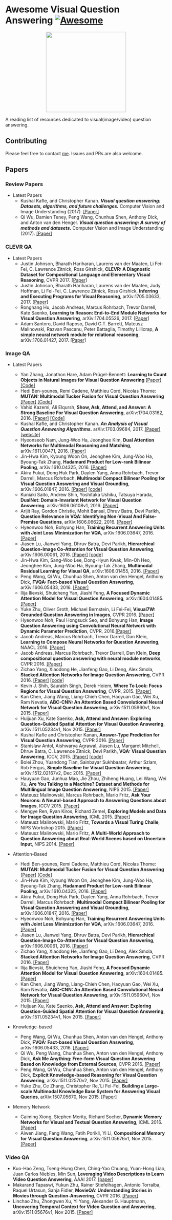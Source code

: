 # Awesome Visual Question Answering [![Awesome](https://awesome.re/badge.svg)](https://awesome.re)
<p align="center">
  <img width="250" src="https://camo.githubusercontent.com/1131548cf666e1150ebd2a52f44776d539f06324/68747470733a2f2f63646e2e7261776769742e636f6d2f73696e647265736f726875732f617765736f6d652f6d61737465722f6d656469612f6c6f676f2e737667" "Awesome!">
</p>

A reading list of resources dedicated to visual(image/video) question answering.

## Contributing
Please feel free to contact [me](http://jameschuanggg.github.io). Issues and PRs are also welcome.

## Papers

### Review Papers
- Latest Papers
    - Kushal Kafle, and Christopher Kanan. ***Visual question answering: Datasets, algorithms, and future challenges.*** Computer Vision and Image Understanding (2017). [[Paper]](https://arxiv.org/abs/1610.01465)
    - Qi Wu, Damien Teney, Peng Wang, Chunhua Shen, Anthony Dick, and Anton van den Hengel. ***Visual question answering: A survey of methods and datasets.*** Computer Vision and Image Understanding (2017). [[Paper]](https://arxiv.org/abs/1607.05910)


### CLEVR QA
 - Latest Papers
    - Justin Johnson, Bharath Hariharan, Laurens van der Maaten, Li Fei-Fei, C. Lawrence Zitnick, Ross Girshick, **CLEVR: A Diagnostic Dataset for Compositional Language and Elementary Visual Reasoning**, CVPR 2017. [[Paper]](http://vision.stanford.edu/pdf/johnson2017cvpr.pdf)
    - Justin Johnson, Bharath Hariharan, Laurens van der Maaten, Judy Hoffman, Li Fei-Fei, C. Lawrence Zitnick, Ross Girshick, **Inferring and Executing Programs for Visual Reasoning**, arXiv:1705.03633, 2017. [[Paper]](https://arxiv.org/abs/1705.03633) 
    - Ronghang Hu, Jacob Andreas, Marcus Rohrbach, Trevor Darrell, Kate Saenko, **Learning to Reason: End-to-End Module Networks for Visual Question Answering**, 	arXiv:1704.05526, 2017. [[Paper]](https://arxiv.org/abs/1704.05526)
    - Adam Santoro, David Raposo, David G.T. Barrett, Mateusz Malinowski, Razvan Pascanu, Peter Battaglia, Timothy Lillicrap, **A simple neural network module for relational reasoning**,		arXiv:1706.01427, 2017. [[Paper]](https://arxiv.org/abs/1706.01427)

### Image QA
 - Latest Papers
    - Yan Zhang, Jonathon Hare, Adam Prügel-Bennett: **Learning to Count Objects in Natural Images for Visual Question Answering** [[Paper]](https://arxiv.org/abs/1802.05766) [[Code]](https://github.com/Cyanogenoid/vqa-counting)
    - Hedi Ben-younes, Remi Cadene, Matthieu Cord, Nicolas Thome: **MUTAN: Multimodal Tucker Fusion for Visual Question Answering** [[Paper]](https://arxiv.org/pdf/1705.06676.pdf) [[Code]](https://github.com/Cadene/vqa.pytorch)
    - Vahid Kazemi, Ali Elqursh, **Show, Ask, Attend, and Answer:
A Strong Baseline For Visual Question Answering**, 			arXiv:1704.03162, 2016. [[Paper]](https://arxiv.org/abs/1704.03162) [[Code]](https://github.com/Cyanogenoid/pytorch-vqa)
    - Kushal Kafle, and Christopher Kanan. ***An Analysis of Visual Question Answering Algorithms.*** arXiv:1703.09684, 2017. [[Paper]](https://arxiv.org/abs/1703.09684)  [[website]](http://kushalkafle.com/projects/tdiuc)
    - Hyeonseob Nam, Jung-Woo Ha, Jeonghee Kim, **Dual Attention Networks for Multimodal Reasoning and Matching**, 		arXiv:1611.00471, 2016. [[Paper]](https://arxiv.org/abs/1611.00471) 
    - Jin-Hwa Kim, Kyoung Woon On, Jeonghee Kim, Jung-Woo Ha, Byoung-Tak Zhang, **Hadamard Product for Low-rank Bilinear Pooling**, arXiv:1610.04325, 2016. [[Paper]](https://arxiv.org/abs/1610.04325)
    - Akira Fukui, Dong Huk Park, Daylen Yang, Anna Rohrbach, Trevor Darrell, Marcus Rohrbach, **Multimodal Compact Bilinear Pooling for Visual Question Answering and Visual Grounding**,	arXiv:1606.01847, 2016. [[Paper]](https://arxiv.org/abs/1606.01847) [[code]](https://github.com/akirafukui/vqa-mcb)
    - Kuniaki Saito, Andrew Shin, Yoshitaka Ushiku, Tatsuya Harada, **DualNet: Domain-Invariant Network for Visual Question Answering**. arXiv:1606.06108v1, 2016. [[Paper]](https://arxiv.org/pdf/1606.06108.pdf) 
    - Arijit Ray, Gordon Christie, Mohit Bansal, Dhruv Batra, Devi Parikh, **Question Relevance in VQA: Identifying Non-Visual And False-Premise Questions**, 	arXiv:1606.06622, 2016. [[Paper]](https://arxiv.org/pdf/1606.06622v1.pdf) 
    - Hyeonwoo Noh, Bohyung Han, **Training Recurrent Answering Units with Joint Loss Minimization for VQA**, 	arXiv:1606.03647, 2016. [[Paper]](http://arxiv.org/abs/1606.03647v1) 
    - Jiasen Lu, Jianwei Yang, Dhruv Batra, Devi Parikh, **Hierarchical Question-Image Co-Attention for Visual Question Answering**, 	arXiv:1606.00061, 2016. [[Paper]](https://arxiv.org/pdf/1606.00061v2.pdf) [[code]](https://github.com/jiasenlu/HieCoAttenVQA)
    - Jin-Hwa Kim, Sang-Woo Lee, Dong-Hyun Kwak, Min-Oh Heo, Jeonghee Kim, Jung-Woo Ha, Byoung-Tak Zhang, **Multimodal Residual Learning for Visual QA**, arXiv:1606.01455, 2016. [[Paper]](https://arxiv.org/pdf/1606.01455v1.pdf) 
    - Peng Wang, Qi Wu, Chunhua Shen, Anton van den Hengel, Anthony Dick, **FVQA: Fact-based Visual Question Answering**, arXiv:1606.05433, 2016. [[Paper]](https://arxiv.org/pdf/1606.05433.pdf)
    - Ilija Ilievski, Shuicheng Yan, Jiashi Feng, **A Focused Dynamic Attention Model for Visual Question Answering**, arXiv:1604.01485. [[Paper]](https://arxiv.org/pdf/1604.01485v1.pdf)
    - Yuke Zhu, Oliver Groth, Michael Bernstein, Li Fei-Fei, **Visual7W: Grounded Question Answering in Images**, CVPR 2016. [[Paper]](http://arxiv.org/abs/1511.03416) 
    - Hyeonwoo Noh, Paul Hongsuck Seo, and Bohyung Han, **Image Question Answering using Convolutional Neural Network with Dynamic Parameter Prediction**, CVPR, 2016.[[Paper]](http://arxiv.org/pdf/1511.05756.pdf)
    - Jacob Andreas, Marcus Rohrbach, Trevor Darrell, Dan Klein, **Learning to Compose Neural Networks for Question Answering**, NAACL 2016. [[Paper]](http://arxiv.org/pdf/1601.01705.pdf)
    - Jacob Andreas, Marcus Rohrbach, Trevor Darrell, Dan Klein, **Deep compositional question answering with neural module networks**, CVPR 2016. [[Paper]](https://arxiv.org/abs/1511.02799)
    - Zichao Yang, Xiaodong He, Jianfeng Gao, Li Deng, Alex Smola, **Stacked Attention Networks for Image Question Answering**, CVPR 2016. [[Paper]](http://arxiv.org/abs/1511.02274) [[code]](https://github.com/JamesChuanggg/san-torch)    
    - Kevin J. Shih, Saurabh Singh, Derek Hoiem, **Where To Look: Focus Regions for Visual Question Answering**, CVPR, 2015. [[Paper]](http://arxiv.org/pdf/1511.07394v2.pdf)        
    - Kan Chen, Jiang Wang, Liang-Chieh Chen, Haoyuan Gao, Wei Xu, Ram Nevatia, **ABC-CNN: An Attention Based Convolutional Neural Network for Visual Question Answering**, arXiv:1511.05960v1, Nov 2015. [[Paper]](http://arxiv.org/pdf/1511.05960v1.pdf)
    - Huijuan Xu, Kate Saenko, **Ask, Attend and Answer: Exploring Question-Guided Spatial Attention for Visual Question Answering**, arXiv:1511.05234v1, Nov 2015. [[Paper]](http://arxiv.org/abs/1511.05234)
    - Kushal Kafle and Christopher Kanan, **Answer-Type Prediction for Visual Question Answering**, CVPR 2016.  [[Paper]](http://www.cv-foundation.org/openaccess/content_cvpr_2016/html/Kafle_Answer-Type_Prediction_for_CVPR_2016_paper.html) 
    - Stanislaw Antol, Aishwarya Agrawal, Jiasen Lu, Margaret Mitchell, Dhruv Batra, C. Lawrence Zitnick, Devi Parikh, **VQA: Visual Question Answering**, ICCV, 2015. [[Paper]](http://arxiv.org/pdf/1505.00468) [[code]](https://github.com/JamesChuanggg/VQA-tensorflow)
    - Bolei Zhou, Yuandong Tian, Sainbayar Sukhbaatar, Arthur Szlam, Rob Fergus, **Simple Baseline for Visual Question Answering**, arXiv:1512.02167v2, Dec 2015. [[Paper]](http://arxiv.org/abs/1512.02167)
    - Hauyuan Gao, Junhua Mao, Jie Zhou, Zhiheng Huang, Lei Wang, Wei Xu, **Are You Talking to a Machine? Dataset and Methods for Multilingual Image Question Answering**, NIPS 2015. [[Paper]](http://arxiv.org/pdf/1505.05612.pdf)
    - Mateusz Malinowski, Marcus Rohrbach, Mario Fritz, **Ask Your Neurons: A Neural-based Approach to Answering Questions about Images**, ICCV 2015. [[Paper]](http://arxiv.org/pdf/1505.01121v3.pdf)
    - Mengye Ren, Ryan Kiros, Richard Zemel, **Exploring Models and Data for Image Question Answering**, ICML 2015. [[Paper]](http://arxiv.org/pdf/1505.02074.pdf)
    - Mateusz Malinowski, Mario Fritz, **Towards a Visual Turing Challe**, NIPS Workshop 2015. [[Paper]](http://arxiv.org/abs/1410.8027)
    - Mateusz Malinowski, Mario Fritz, **A Multi-World Approach to Question Answering about Real-World Scenes based on Uncertain Input**, NIPS 2014. [[Paper]](http://arxiv.org/pdf/1410.0210v4.pdf)
     
 - Attention-Based
    - Hedi Ben-younes, Remi Cadene, Matthieu Cord, Nicolas Thome: **MUTAN: Multimodal Tucker Fusion for Visual Question Answering** [[Paper]](https://arxiv.org/pdf/1705.06676.pdf) [[Code]](https://github.com/Cadene/vqa.pytorch)
    - Jin-Hwa Kim, Kyoung Woon On, Jeonghee Kim, Jung-Woo Ha, Byoung-Tak Zhang, **Hadamard Product for Low-rank Bilinear Pooling**, arXiv:1610.04325, 2016. [[Paper]](https://arxiv.org/abs/1610.04325)
    - Akira Fukui, Dong Huk Park, Daylen Yang, Anna Rohrbach, Trevor Darrell, Marcus Rohrbach, **Multimodal Compact Bilinear Pooling for Visual Question Answering and Visual Grounding**,	arXiv:1606.01847, 2016. [[Paper]](https://arxiv.org/abs/1606.01847)
    - Hyeonwoo Noh, Bohyung Han, **Training Recurrent Answering Units with Joint Loss Minimization for VQA**, 	arXiv:1606.03647, 2016. [[Paper]](http://arxiv.org/abs/1606.03647v1) 
    - Jiasen Lu, Jianwei Yang, Dhruv Batra, Devi Parikh, **Hierarchical Question-Image Co-Attention for Visual Question Answering**, 	arXiv:1606.00061, 2016. [[Paper]](https://arxiv.org/pdf/1606.00061v2.pdf)
    - Zichao Yang, Xiaodong He, Jianfeng Gao, Li Deng, Alex Smola, **Stacked Attention Networks for Image Question Answering**, CVPR 2016. [[Paper]](http://arxiv.org/abs/1511.02274)    
    - Ilija Ilievski, Shuicheng Yan, Jiashi Feng, **A Focused Dynamic Attention Model for Visual Question Answering**, arXiv:1604.01485. [[Paper]](https://arxiv.org/pdf/1604.01485v1.pdf)
    - Kan Chen, Jiang Wang, Liang-Chieh Chen, Haoyuan Gao, Wei Xu, Ram Nevatia, **ABC-CNN: An Attention Based Convolutional Neural Network for Visual Question Answering**, arXiv:1511.05960v1, Nov 2015. [[Paper]](http://arxiv.org/pdf/1511.05960v1.pdf)
    - Huijuan Xu, Kate Saenko, **Ask, Attend and Answer: Exploring Question-Guided Spatial Attention for Visual Question Answering**, arXiv:1511.05234v1, Nov 2015. [[Paper]](http://arxiv.org/abs/1511.05234)
  
 - Knowledge-based
    - Peng Wang, Qi Wu, Chunhua Shen, Anton van den Hengel, Anthony Dick, **FVQA: Fact-based Visual Question Answering**, arXiv:1606.05433, 2016. [[Paper]](https://arxiv.org/pdf/1606.05433.pdf)
    - Qi Wu, Peng Wang, Chunhua Shen, Anton van den Hengel, Anthony Dick, **Ask Me Anything: Free-form Visual Question Answering Based on Knowledge from External Sources**, CVPR 2016. [[Paper]](http://arxiv.org/abs/1511.06973)
    - Peng Wang, Qi Wu, Chunhua Shen, Anton van den Hengel, Anthony Dick, **Explicit Knowledge-based Reasoning for Visual Question Answering**, arXiv:1511.02570v2, Nov 2015. [[Paper]](http://arxiv.org/abs/1511.02570)
    - Yuke Zhu, Ce Zhang, Christopher Re,́ Li Fei-Fei, **Building a Large-scale Multimodal Knowledge Base System for Answering Visual Queries**, arXiv:1507.05670, Nov 2015. [[Paper]](http://arxiv.org/abs/1507.05670)

 - Memory Network
    - Caiming Xiong, Stephen Merity, Richard Socher, **Dynamic Memory Networks for Visual and Textual Question Answering**, ICML 2016. [[Paper]](http://arxiv.org/abs/1603.01417)
    - Aiwen Jiang, Fang Wang, Fatih Porikli, Yi Li, **Compositional Memory for Visual Question Answering**, arXiv:1511.05676v1, Nov 2015. [[Paper]](http://arxiv.org/abs/1511.05676)

### Video QA
  - Kuo-Hao Zeng, Tseng-Hung Chen, Ching-Yao Chuang, Yuan-Hong Liao, Juan Carlos Niebles, Min Sun, **Leveraging Video Descriptions to Learn Video Question Answering**, AAAI 2017. [[paper]](https://arxiv.org/abs/1611.04021)
  - Makarand Tapaswi, Yukun Zhu, Rainer Stiefelhagen, Antonio Torralba, Raquel Urtasun, Sanja Fidler, **MovieQA: Understanding Stories in Movies through Question-Answering**, CVPR 2016. [[Paper]](http://arxiv.org/abs/1512.02902)
  - Linchao Zhu, Zhongwen Xu, Yi Yang, Alexander G. Hauptmann, **Uncovering Temporal Context for Video Question and Answering**, arXiv:1511.05676v1, Nov 2015. [[Paper]](http://arxiv.org/abs/1511.04670)
